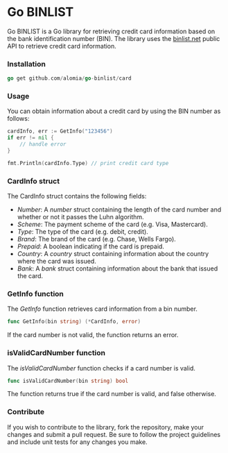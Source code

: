 # Go BINLIST

Go BINLIST is a Go library for retrieving credit card information based on the bank identification number (BIN). The library uses the [binlist.net](https://binlist.net/) public API to retrieve credit card information.



### Installation

```go
go get github.com/alomia/go-binlist/card
```



### Usage

You can obtain information about a credit card by using the BIN number as follows:

```go
cardInfo, err := GetInfo("123456")
if err != nil {
    // handle error
}

fmt.Println(cardInfo.Type) // print credit card type

```



### CardInfo struct

The CardInfo struct contains the following fields:

- *Number*: A *number* struct containing the length of the card number and whether or not it passes the Luhn algorithm.
- *Scheme*: The payment scheme of the card (e.g. Visa, Mastercard).
- *Type*: The type of the card (e.g. debit, credit).
- *Brand*: The brand of the card (e.g. Chase, Wells Fargo).
- *Prepaid*: A boolean indicating if the card is prepaid.
- *Country*: A *country* struct containing information about the country where the card was issued.
- *Bank*: A *bank* struct containing information about the bank that issued the card.



### GetInfo function

The *GetInfo* function retrieves card information from a bin number.

```go
func GetInfo(bin string) (*CardInfo, error)
```

If the card number is not valid, the function returns an error.



### isValidCardNumber function

The *isValidCardNumber* function checks if a card number is valid.

```go
func isValidCardNumber(bin string) bool
```

The function returns true if the card number is valid, and false otherwise.



### Contribute

If you wish to contribute to the library, fork the repository, make your changes and submit a pull request. Be sure to follow the project guidelines and include unit tests for any changes you make.
